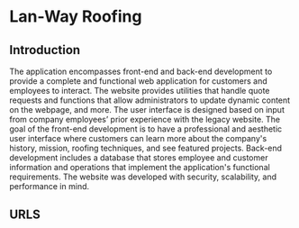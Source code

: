 # Lan-Way Roofing

## Introduction

The application encompasses front-end and back-end development to provide a complete and functional web application for customers and employees to interact. The website provides utilities that handle quote requests and functions that allow administrators to update dynamic content on the webpage, and more. The user interface is designed based on input from company employees’ prior experience with the legacy website. The goal of the front-end development is to have a professional and aesthetic user interface where customers can learn more about the company's history, mission, roofing techniques, and see featured projects. Back-end development includes a database that stores employee and customer information and operations that implement the application's functional requirements. The website was developed with security, scalability, and performance in mind.

## URLS

